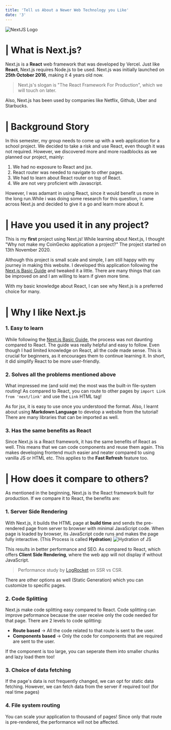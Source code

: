 ```yaml
---
title: 'Tell us About a Newer Web Technology you Like'
date: '3'
---
```


![NextJS Logo](/nextjs-logo.png)

# | What is Next.js?
Next.js is a **React** web framework that was developed by Vercel. Just like **React**, Next.js requires Node.js 
to be used. Next.js was initially launched on **25th October 2016**, making it 4 years old now. 
> Next.js's slogan is "The React Framework For Production", which we will touch on later.

Also, Next.js has been used by companies like Netflix, Github, Uber and Starbucks.

# | Background Story
In this semester, my group needs to come up with a web application for a school project. 
We decided to take a risk and use React, even though it was not required. However, we discovered 
more and more roadblocks as we planned our project, mainly: 
1. We had no exposure to React and jsx.
2. React router was needed to navigate to other pages.
3. We had to learn about React router on top of React.
4. We are not very proficient with Javascript.

However, I was adamant in using React, since it would benefit us more in the long run.While i was 
doing some research for this question, I came across Next.js and decided to give it a go and 
learn more about it.

# | Have you used it in any project?
This is my **first** project using Next.js! While learning about Next.js, I thought "Why not make my 
CoinGecko application a project?" The project started on 13th November 2020.

Although this project is small scale and simple, I am still happy with my journey in making 
this website. I developed this application following the [Next.js Basic Guide](https://nextjs.org/learn/basics/create-nextjs-app) and tweaked it a little. 
There are many things that can be improved on and I am willing to learn if given more time.

With my basic knowledge about React, I can see why Next.js is a preferred choice for many.

 # | Why I like Next.js

 ### 1. Easy to learn
 While following the [Next.js Basic Guide](https://nextjs.org/learn/basics/create-nextjs-app), the process was not daunting compared to React. The guide 
 was really helpful and easy to follow. Even though I had limited knowledge on React, all the code 
 made sense. This is crucial for beginners, as it encourages them to continue learning it. In short, it 
 did simplify React to be more user-friendly.

 ### 2. Solves all the problems mentioned above
 What impressed me (and sold me) the most was the built-in file-system routing! As compared to React, 
 you can route to other pages by `import Link from 'next/link'` and use the `Link` HTML tag!
 
 As for jsx, it is easy to use once you understood the format. Also, I learnt about using **Markdown Language** 
 to develop a website from the tutorial! There are many libraries that can be imported as well.

 ### 3. Has the same benefits as React
 Since Next.js is a React framework, it has the same benefits of React as well. This means that we can code 
 components and reuse them again. This makes developing frontend much easier and neater compared to 
 using vanilla JS or HTML etc. This applies to the **Fast Refresh** feature too.

 # | How does it compare to others?
 As mentioned in the beginning, Next.js is the React framework built for production. 
 If we compare it to React, the benefits are:
 ### 1. Server Side Rendering
With Next.js, it builds the HTML page at **build time** and sends the pre-rendered page from server to browser 
with minimal JavaScript code. When page is loaded by browser, its JavaScript code runs and makes 
the page fully interactive. (This Process is called **Hydration**)
![Hydration of JS](/hydration.png)

This results in better performance and SEO. As compared to React, which offers **Client Side Rendering**, 
where the web app will not display if without JavaScript.

> Performance study by [LogRocket](https://blog.logrocket.com/next-js-vs-create-react-app/) on SSR vs CSR.

There are other options as well (Static Generation) which you can customize to specific pages.

### 2. Code Splitting
Next.js make code splitting easy compared to React. Code splitting can improve peformance because the user 
receive only the code needed for that page. There are 2 levels to code splitting:
- **Route based** -> All the code related to that route is sent to the user.
- **Components based** -> Only the code for components that are required are sent to the user.

If the component is too large, you can seperate them into smaller chunks and lazy load them too!

### 3. Choice of data fetching
If the page's data is not frequently changed, we can opt for static data fetching. However, we can fetch 
data from the server if required too! (for real time pages)

### 4. File system routing
You can scale your application to thousand of pages! Since only that route is pre-rendered, the performance 
will not be affected.